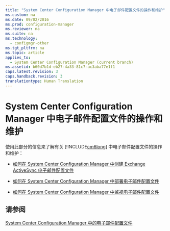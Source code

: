 ```yaml
---
title: "System Center Configuration Manager 中电子邮件配置文件的操作和维护"
ms.custom: na
ms.date: 09/02/2016
ms.prod: configuration-manager
ms.reviewer: na
ms.suite: na
ms.technology: 
  - configmgr-other
ms.tgt_pltfrm: na
ms.topic: article
applies_to: 
  - System Center Configuration Manager (current branch)
ms.assetid: b60d7b1d-eb27-4a33-81c7-ac3aba77e1f1
caps.latest.revision: 3
caps.handback.revision: 3
translationtype: Human Translation
---
```

# System Center Configuration Manager 中电子邮件配置文件的操作和维护
使用此部分的信息来了解有关 [!INCLUDE[cm6long](../LocTest/includes/cm6long_md.md)] 中电子邮件配置文件的操作和维护：  
  
-   [如何在 System Center Configuration Manager 中创建 Exchange ActiveSync 电子邮件配置文件](../LocTest/How-to-create-Exchange-ActiveSync-email-profiles-in-System-Center-Configuration-Manager.md)  
  
-   [如何在 System Center Configuration Manager 中部署电子邮件配置文件](../LocTest/How-to-deploy-email-profiles-in-System-Center-Configuration-Manager.md)  
  
-   [如何在 System Center Configuration Manager 中监视电子邮件配置文件](../LocTest/How-to-monitor-email-profiles-in-System-Center-Configuration-Manager.md)  
  
## 请参阅  
 [System Center Configuration Manager 中的电子邮件配置文件](../LocTest/Email-profiles-in-System-Center-Configuration-Manager.md)